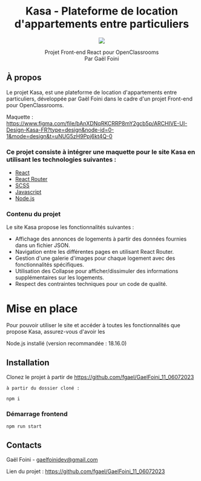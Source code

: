 <div id="header" align="center">

# Kasa - Plateforme de location d'appartements entre particuliers

<img src="https://user.oc-static.com/upload/2022/06/24/16560899769906_FR_811_P8_Banner-Kasa%20%281%29.png" />

</div>

<p align="center">
Projet Front-end React pour OpenClassrooms
<br/>
Par Gaël Foini
<br/>
</p>

## À propos

Le projet Kasa, est une plateforme de location d'appartements entre particuliers, développée par Gaël Foini dans le cadre d'un projet Front-end pour OpenClassrooms.

Maquette : https://www.figma.com/file/bAnXDNqRKCRRP8mY2gcb5p/ARCHIVE-UI-Design-Kasa-FR?type=design&node-id=0-1&mode=design&t=uNUG5zH9Ppj6kt4Q-0

### Ce projet consiste à intégrer une maquette pour le site Kasa en utilisant les technologies suivantes :

- [React](https://react.dev/)
- [React Router](https://reactrouter.com/en/main)
- [SCSS](https://sass-lang.com/)
- [Javascript](https://developer.mozilla.org/fr/docs/Web/JavaScript)
- [Node.js](https://nodejs.org/en/)

### Contenu du projet

Le site Kasa propose les fonctionnalités suivantes :

- Affichage des annonces de logements à partir des données fournies dans un fichier JSON.
- Navigation entre les différentes pages en utilisant React Router.
- Gestion d'une galerie d'images pour chaque logement avec des fonctionnalités spécifiques.
- Utilisation des Collapse pour afficher/dissimuler des informations supplémentaires sur les logements.
- Respect des contraintes techniques pour un code de qualité.

# Mise en place

Pour pouvoir utiliser le site et accéder à toutes les fonctionnalités que propose Kasa, assurez-vous d'avoir les

Node.js installé (version recommandée : 18.16.0)

## Installation

Clonez le projet à partir de https://github.com/fgael/GaelFoini_11_06072023

```
à partir du dossier cloné :

npm i
```

### Démarrage frontend

```
npm run start
```

## Contacts

Gaël Foini - gaelfoinidev@gmail.com

Lien du projet : https://github.com/fgael/GaelFoini_11_06072023
